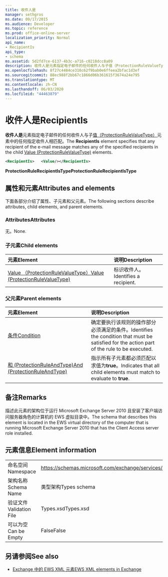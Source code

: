```yaml
---
title: 收件人是
manager: sethgros
ms.date: 09/17/2015
ms.audience: Developer
ms.topic: reference
ms.prod: office-online-server
localization_priority: Normal
api_name:
- RecipientIs
api_type:
- schema
ms.assetid: 5d2fd7ce-6137-4b3c-a716-c0218dcc8a09
description: 收件人是元素指定电子邮件的任何收件人与子值（ProtectionRuleValueType）元素中的任何指定收件人相匹配。
ms.openlocfilehash: 8f27c4484ce310c62f9bab0e6ffeea2bfac1d3ef
ms.sourcegitcommit: 88ec988f2bb67c1866d06b361615f3674a24e795
ms.translationtype: MT
ms.contentlocale: zh-CN
ms.lasthandoff: 06/03/2020
ms.locfileid: "44463879"
---
```

# <a name="recipientis"></a><span data-ttu-id="df321-103">收件人是</span><span class="sxs-lookup"><span data-stu-id="df321-103">RecipientIs</span></span>

<span data-ttu-id="df321-104">**收件人是**元素指定电子邮件的任何收件人与子[值（ProtectionRuleValueType）](value-protectionrulevaluetype.md)元素中的任何指定收件人相匹配。</span><span class="sxs-lookup"><span data-stu-id="df321-104">The **RecipientIs** element specifies that any recipient of the e-mail message matches any of the specified recipients in the child [Value (ProtectionRuleValueType)](value-protectionrulevaluetype.md) elements.</span></span> 
  
```xml
<RecipientIs>   <Value/></RecipientIs>
```

 <span data-ttu-id="df321-105">**ProtectionRuleRecipientIsType**</span><span class="sxs-lookup"><span data-stu-id="df321-105">**ProtectionRuleRecipientIsType**</span></span>
## <a name="attributes-and-elements"></a><span data-ttu-id="df321-106">属性和元素</span><span class="sxs-lookup"><span data-stu-id="df321-106">Attributes and elements</span></span>

<span data-ttu-id="df321-107">下面各部分介绍了属性、子元素和父元素。</span><span class="sxs-lookup"><span data-stu-id="df321-107">The following sections describe attributes, child elements, and parent elements.</span></span>
  
### <a name="attributes"></a><span data-ttu-id="df321-108">Attributes</span><span class="sxs-lookup"><span data-stu-id="df321-108">Attributes</span></span>

<span data-ttu-id="df321-109">无。</span><span class="sxs-lookup"><span data-stu-id="df321-109">None.</span></span>
  
### <a name="child-elements"></a><span data-ttu-id="df321-110">子元素</span><span class="sxs-lookup"><span data-stu-id="df321-110">Child elements</span></span>

|<span data-ttu-id="df321-111">**元素**</span><span class="sxs-lookup"><span data-stu-id="df321-111">**Element**</span></span>|<span data-ttu-id="df321-112">**说明**</span><span class="sxs-lookup"><span data-stu-id="df321-112">**Description**</span></span>|
|:-----|:-----|
|[<span data-ttu-id="df321-113">Value （ProtectionRuleValueType）</span><span class="sxs-lookup"><span data-stu-id="df321-113">Value (ProtectionRuleValueType)</span></span>](value-protectionrulevaluetype.md) <br/> |<span data-ttu-id="df321-114">标识收件人。</span><span class="sxs-lookup"><span data-stu-id="df321-114">Identifies a recipient.</span></span>  <br/> |
   
### <a name="parent-elements"></a><span data-ttu-id="df321-115">父元素</span><span class="sxs-lookup"><span data-stu-id="df321-115">Parent elements</span></span>

|<span data-ttu-id="df321-116">**元素**</span><span class="sxs-lookup"><span data-stu-id="df321-116">**Element**</span></span>|<span data-ttu-id="df321-117">**说明**</span><span class="sxs-lookup"><span data-stu-id="df321-117">**Description**</span></span>|
|:-----|:-----|
|[<span data-ttu-id="df321-118">条件</span><span class="sxs-lookup"><span data-stu-id="df321-118">Condition</span></span>](condition.md) <br/> |<span data-ttu-id="df321-119">确定要执行该规则的操作部分必须满足的条件。</span><span class="sxs-lookup"><span data-stu-id="df321-119">Identifies the condition that must be satisfied for the action part of the rule to be executed.</span></span>  <br/> |
|[<span data-ttu-id="df321-120">和 (ProtectionRuleAndType)</span><span class="sxs-lookup"><span data-stu-id="df321-120">And (ProtectionRuleAndType)</span></span>](and-protectionruleandtype.md) <br/> |<span data-ttu-id="df321-121">指示所有子元素都必须匹配以求值为**true**。</span><span class="sxs-lookup"><span data-stu-id="df321-121">Indicates that all child elements must match to evaluate to **true**.</span></span>  <br/> |
   
## <a name="remarks"></a><span data-ttu-id="df321-122">备注</span><span class="sxs-lookup"><span data-stu-id="df321-122">Remarks</span></span>

<span data-ttu-id="df321-123">描述此元素的架构位于运行 Microsoft Exchange Server 2010 且安装了客户端访问服务器角色的计算机的 EWS 虚拟目录中。</span><span class="sxs-lookup"><span data-stu-id="df321-123">The schema that describes this element is located in the EWS virtual directory of the computer that is running Microsoft Exchange Server 2010 that has the Client Access server role installed.</span></span>
  
## <a name="element-information"></a><span data-ttu-id="df321-124">元素信息</span><span class="sxs-lookup"><span data-stu-id="df321-124">Element information</span></span>

|||
|:-----|:-----|
|<span data-ttu-id="df321-125">命名空间</span><span class="sxs-lookup"><span data-stu-id="df321-125">Namespace</span></span>  <br/> |https://schemas.microsoft.com/exchange/services/2006/types  <br/> |
|<span data-ttu-id="df321-126">架构名称</span><span class="sxs-lookup"><span data-stu-id="df321-126">Schema Name</span></span>  <br/> |<span data-ttu-id="df321-127">类型架构</span><span class="sxs-lookup"><span data-stu-id="df321-127">Types schema</span></span>  <br/> |
|<span data-ttu-id="df321-128">验证文件</span><span class="sxs-lookup"><span data-stu-id="df321-128">Validation File</span></span>  <br/> |<span data-ttu-id="df321-129">Types.xsd</span><span class="sxs-lookup"><span data-stu-id="df321-129">Types.xsd</span></span>  <br/> |
|<span data-ttu-id="df321-130">可以为空</span><span class="sxs-lookup"><span data-stu-id="df321-130">Can be Empty</span></span>  <br/> |<span data-ttu-id="df321-131">False</span><span class="sxs-lookup"><span data-stu-id="df321-131">False</span></span>  <br/> |
   
## <a name="see-also"></a><span data-ttu-id="df321-132">另请参阅</span><span class="sxs-lookup"><span data-stu-id="df321-132">See also</span></span>



- [<span data-ttu-id="df321-133">Exchange 中的 EWS XML 元素</span><span class="sxs-lookup"><span data-stu-id="df321-133">EWS XML elements in Exchange</span></span>](ews-xml-elements-in-exchange.md)

